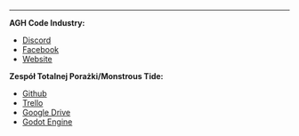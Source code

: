 ___

**AGH Code Industry:**

- [Discord](https://discord.gg/HMRDDby8Aa)
- [Facebook](https://www.facebook.com/aghcodeindustry)
- [Website](https://skn.agh.edu.pl/kolo/agh-code-industry-coin/)

**Zespół Totalnej Porażki/Monstrous Tide:**

- [Github](https://github.com/AGH-Code-Industry/monstrous-tide)
- [Trello](https://trello.com/w/monstroustide/home)
- [Google Drive](https://drive.google.com/drive/folders/1CdJObn_IU8fr11Fdu3NvnXTG-5_2aJQM?usp=share_link)
- [Godot Engine](https://godotengine.org/)